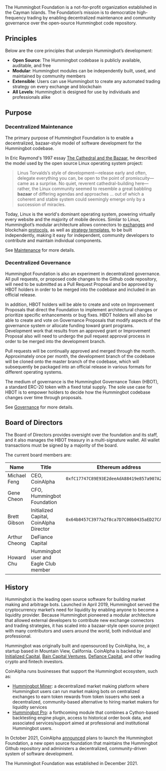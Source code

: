 The Hummingbot Foundation is a not-for-profit organization established in the Cayman Islands. The Foundation’s mission is to democratize high-frequency trading by enabling decentralized maintenance and community governance over the open-source Hummingbot code repository.

## Principles

Below are the core principles that underpin Hummingbot’s development:

* **Open Source**: The Hummingbot codebase is publicly available, auditable, and free
* **Modular**: Hummingbot modules can be independently built, used, and maintained by community members
* **Extensible**: Users can use Hummingbot to create any automated trading strategy on every exchange and blockchain
* **All Levels**: Hummingbot is designed for use by individuals and professionals alike

## Purpose

### Decentralized Maintenance

The primary purpose of Hummingbot Foundation is to enable a decentralized, bazaar-style model of software development for the Hummingbot codebase.

In Eric Raymond's 1997 essay [The Cathedral and the Bazaar](https://en.wikipedia.org/wiki/The_Cathedral_and_the_Bazaar), he described the model used by the open source Linux operating system project:

>Linus Torvalds’s style of development—release early and often, delegate everything you can, be open to the point of promiscuity—came as a surprise. No quiet, reverent cathedral-building here—rather, the Linux community seemed to resemble a great babbling **bazaar** of differing agendas and approaches ... out of which a coherent and stable system could seemingly emerge only by a succession of miracles.

Today, Linux is the world's dominant operating system, powering virtually every website and the majority of mobile devices. Similar to Linux, Hummingbot’s modular architecture allows connectors to [exchanges](/exchanges) and blockchain [protocols](/protocols), as well as [strategy templates](/strategies), to be built independently, making it easy for independent, community developers to contribute and maintain individual components.

See [Maintenance](/maintenance) for more details.

### Decentralized Governance

Hummingbot Foundation is also an experiment in decentralized governance. All pull requests, or proposed code changes to the Github code repository, will need to be submitted as a Pull Request Proposal and be approved by HBOT holders in order to be merged into the codebase and included in an official release.

In addition, HBOT holders will be able to create and vote on Improvement Proposals that direct the Foundation to implement architectural changes or prioritize specific enhancements or bug fixes. HBOT holders will also be able to create and vote on Governance Proposals that modify aspects of the governance system or allocate funding toward grant programs. Development work that results from an approved grant or Improvement Proposal also will need to undergo the pull request approval process in order to be merged into the development branch.

Pull requests will be continually approved and merged through the month. Approximately once per month, the development branch of the codebase will be cloned onto the master branch of the codebase, which will subsequently be packaged into an official release in various formats for different operating systems.

The medium of governance is the Hummingbot Governance Token (HBOT), a standard ERC-20 token with a fixed total supply. The sole use case for HBOT is to empower holders to decide how the Hummingbot codebase changes over time through proposals. 

See [Governance](/governance) for more details.

## Board of Directors

The Board of Directors provides oversight over the foundation and its staff, and it also manages the HBOT treasury in a multi-signature wallet. All wallet transactions must be signed by a majority of the board.

The current board members are:

| Name              | Title                          | Ethereum address                             |
|-------------------|--------------------------------|----------------------------------------------|
| Michael Feng      | CEO, CoinAlpha            | `0xfC17747C89E93E2deeAdA88419e857a907A20313` |
| Gene Cheon        | CFO, Hummingbot Foundation     |  |
| Brett Gibson      | Initialized Capital, CoinAlpha Director | `0x64b8457C3977a2f8ca7D7C00b0435aED27CA34C3` |
| Arthur Cheong     | DeFiance Capital           |  |
| Howard Chu        | Hummingbot user and Eagle Club member            |  |

## History

Hummingbot is the leading open source software for building market making and arbitrage bots. Launched in April 2019, Hummingbot served the cryptocurrency market’s need for liquidity by enabling anyone to become a liquidity provider. Because Hummingbot pioneered a modular architecture that allowed external developers to contribute new exchange connectors and trading strategies, it has scaled into a bazaar-style open source project with many contributors and users around the world, both individual and professional.

Hummingbot was originally built and opensourced by CoinAlpha, Inc, a startup based in Mountain View, California. CoinAlpha is backed by [Initialized Capital](https://initialized.com/), [Bain Capital Ventures](https://www.baincapitalventures.com/), [Defiance Capital](https://www.defiance.capital/), and other leading crypto and fintech investors.

CoinAlpha runs businesses that support the Hummingbot ecosystem, such as:

* [Hummingbot Miner](https://miner.hummingbot.io): a decentralized market making platform where Hummingbot users can run market making bots on centralized exchanges to earn token rewards from token issuers who seek a decentralized, community-based alternative to hiring market makers for liquidity services
* [Hummingbot Pro](/developers/architecture/#hummingbot-pro-preview): a forthcoming module that combines a Cython-based backtesting engine plugin, access to historical order book data, and associated services/support aimed at professional and institutional Hummingbot users.

In October 2021, CoinAlpha [announced](/news/foundation) plans to launch the Hummingbot Foundation, a new open source foundation that maintains the Hummingbot Github repository and administers a decentralized, community-driven system of software development. 

The Hummingbot Foundation was established in December 2021.
